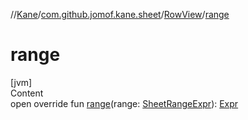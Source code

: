 //[Kane](../../index.md)/[com.github.jomof.kane.sheet](../index.md)/[RowView](index.md)/[range](range.md)



# range  
[jvm]  
Content  
open override fun [range](range.md)(range: [SheetRangeExpr](../-sheet-range-expr/index.md)): [Expr](../../com.github.jomof.kane/-expr/index.md)  



